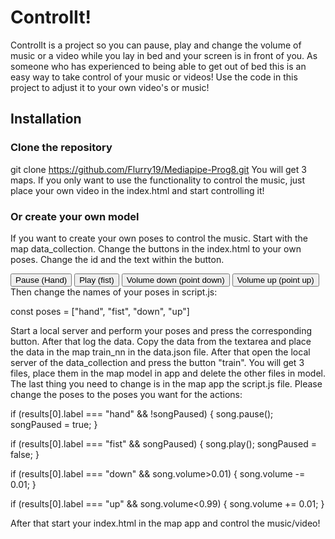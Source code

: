 # ControlIt!
ControlIt is a project so you can pause, play and change the volume of music or a video while you lay in bed and your screen is in front of you.
As someone who has experienced to being able to get out of bed this is an easy way to take control of your music or videos!
Use the code in this project to adjust it to your own video's or music!

## Installation
### Clone the repository
git clone https://github.com/Flurry19/Mediapipe-Prog8.git
You will get 3 maps. If you only want to use the functionality to control the music, just place your own video in the index.html and start controlling it!

### Or create your own model
If you want to create your own poses to control the music. Start with the map data_collection.
Change the buttons in the index.html to your own poses. Change the id and the text within the button.

<button id="hand">Pause (Hand)</button>
<button id="fist">Play (fist)</button>
<button id="down">Volume down (point down)</button>
<button id="up">Volume up (point up)</button>
Then change the names of your poses in script.js:

const poses = ["hand", "fist", "down", "up"]

Start a local server and perform your poses and press the corresponding button. After that log the data. Copy the data from the textarea and place the data in the map train_nn in the data.json file.
After that open the local server of the data_collection and press the button "train". You will get 3 files, place them in the map model in app and delete the other files in model.
The last thing you need to change is in the map app the script.js file.
Please change the poses to the poses you want for the actions:

if (results[0].label === "hand" && !songPaused) {
song.pause();
songPaused = true;
}

if (results[0].label === "fist" && songPaused) {
song.play();
songPaused = false;
}

if (results[0].label === "down" && song.volume>0.01) {
song.volume -= 0.01;
}

if (results[0].label === "up" && song.volume<0.99) {
song.volume += 0.01;
}

After that start your index.html in the map app and control the music/video!

